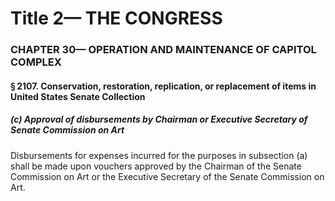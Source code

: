 
# Title 2— THE CONGRESS
### CHAPTER 30— OPERATION AND MAINTENANCE OF CAPITOL COMPLEX
#### § 2107. Conservation, restoration, replication, or replacement of items in United States Senate Collection
##### (c) Approval of disbursements by Chairman or Executive Secretary of Senate Commission on Art

Disbursements for expenses incurred for the purposes in subsection (a) shall be made upon vouchers approved by the Chairman of the Senate Commission on Art or the Executive Secretary of the Senate Commission on Art.
